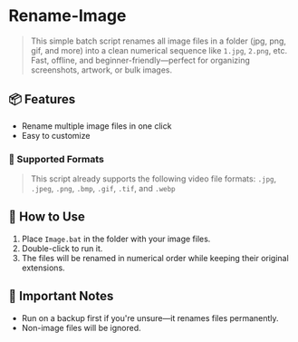 # Rename-Image

> This simple batch script renames all image files in a folder (jpg, png, gif, and more) into a clean numerical sequence like `1.jpg`, `2.png`, etc. Fast, offline, and beginner-friendly—perfect for organizing screenshots, artwork, or bulk images.

## 📦 Features

- Rename multiple image files in one click
- Easy to customize

### 🔗 Supported Formats
> This script already supports the following video file formats:
> `.jpg`, `.jpeg`, `.png`, `.bmp`, `.gif`, `.tif`, and `.webp`

## 🔧 How to Use

1. Place `Image.bat` in the folder with your image files.
2. Double-click to run it.
3. The files will be renamed in numerical order while keeping their original extensions.

## 🚫 Important Notes

- Run on a backup first if you're unsure—it renames files permanently.
- Non-image files will be ignored.

